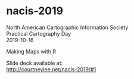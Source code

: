# nacis-2019

North American Cartographic Information Society  
Practical Cartography Day  
2019-10-16

Making Maps with R 

Slide deck available at:  
http://courtneylee.net/nacis-2019/#1
